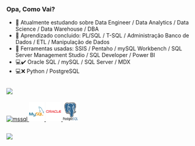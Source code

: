 ### Opa, Como Vai?

- 🔭 Atualmente estudando sobre Data Engineer / Data Analytics / Data Science / Data Warehouse / DBA
- 🌱 Aprendizado concluido: PL/SQL / T-SQL / Administração Banco de Dados / ETL / Manipulação de Dados 
- 🔧 Ferramentas usadas: SSIS / Pentaho / mySQL Workbench / SQL Server Management Studio / SQL Developer / Power BI
- 💻✔️ Oracle SQL / mySQL / SQL Server / MDX
- 💻❌ Python / PostgreSQL

##

  <div>
   <a href="https://github.com/HenryJKS">
  <img height="80%" src="https://github-readme-stats.vercel.app/api/top-langs/?username=henryjks&layout=compact&langs_count=7&theme=vision-friendly-dark"/>
  </div>
  
  <div style="display: inline_block"><br>   
  <a href="https://www.microsoft.com/en-us/sql-server" target="_blank" rel="noreferrer"> <img src="https://www.svgrepo.com/show/303229/microsoft-sql-server-logo.svg"     alt="mssql" width="40" height="50"/> </a> <a href="https://www.mysql.com/" target="_blank" rel="noreferrer"> <img                   src="https://raw.githubusercontent.com/devicons/devicon/master/icons/mysql/mysql-original-wordmark.svg" alt="mysql" width="40" height="50"/> </a> <a      href="https://www.oracle.com/" target="_blank" rel="noreferrer"> <img src="https://raw.githubusercontent.com/devicons/devicon/master/icons/oracle/oracle-original.svg"  alt="oracle" width="40" height="50"/> </a> <a href="https://www.postgresql.org" target="_blank" rel="noreferrer"> <img  src="https://raw.githubusercontent.com/devicons/devicon/master/icons/postgresql/postgresql-original-wordmark.svg" alt="postgresql" width="40" height="50"/> </a> </p>
  </div>
  
  ##
  
  <div>
  <a href="https://www.linkedin.com/in/hjooji/" target="_blank"><img src="https://img.shields.io/badge/-LinkedIn-%230077B5?style=for-the-badge&logo=linkedin&logoColor=white" target="_blank"></a> 
 </div>

  
  

     
          
          
    
  
                                                
         

 
          
  


